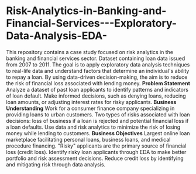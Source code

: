# Risk-Analytics-in-Banking-and-Financial-Services---Exploratory-Data-Analysis-EDA-
This repository contains a case study focused on risk analytics in the banking and financial services sector.
Dataset containing loan data issued from 2007 to 2011.
The goal is to apply exploratory data analysis techniques to real-life data and understand factors that determine an individual's ability to repay a loan.
By using data-driven decision-making, the aim is to reduce the risk of financial loss associated with lending money.
**Problem Statement**
Analyze a dataset of past loan applicants to identify patterns and indicators of loan default.
Make informed decisions, such as denying loans, reducing loan amounts, or adjusting interest rates for risky applicants.
**Business Understanding**
Work for a consumer finance company specializing in providing loans to urban customers.
Two types of risks associated with loan decisions: loss of business if a loan is rejected and potential financial loss if a loan defaults.
Use data and risk analytics to minimize the risk of losing money while lending to customers.
**Business Objectives**
Largest online loan marketplace facilitating personal loans, business loans, and medical procedure financing.
"Risky" applicants are the primary source of financial loss (credit loss).
Identify risky loan applicants through EDA to make better portfolio and risk assessment decisions.
Reduce credit loss by identifying and mitigating risk through data analysis.

